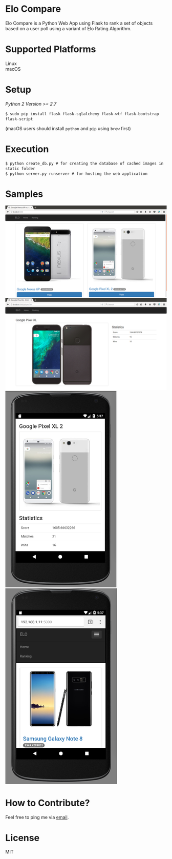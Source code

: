 # Elo Compare
Elo Compare is a Python Web App using Flask to rank a set of objects based on a user poll using a variant of Elo Rating Algorithm.

# Supported Platforms
Linux <br />
macOS

# Setup
*Python 2 Version >= 2.7*

```
$ sudo pip install flask flask-sqlalchemy flask-wtf flask-bootstrap flask-script
```

(macOS users should install `python` and `pip` using `brew` first)

# Execution
```
$ python create_db.py # for creating the database of cached images in static folder
$ python server.py runserver # for hosting the web application
```

# Samples
![alt text](https://github.com/sidhantnagpal/elo-compare/blob/master/samples/ELO_1.png "Sample 1")
![alt text](https://github.com/sidhantnagpal/elo-compare/blob/master/samples/ELO_2.png "Sample 2")
![alt text](https://github.com/sidhantnagpal/elo-compare/blob/master/samples/android_elo_1.png "Sample 3")
![alt text](https://github.com/sidhantnagpal/elo-compare/blob/master/samples/android_elo_2.png "Sample 4")

# How to Contribute?
Feel free to ping me via [email](mailto:sidhantnagpal97@gmail.com).

# License
MIT
